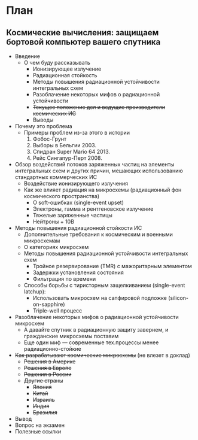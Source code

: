 # План

## Космические вычисления: защищаем бортовой компьютер вашего спутника

- Введение
  - О чем буду рассказывать
    - Ионизирующее излучение
    - Радиационная стойкость
    - Методы повышения радиационной устойчивости интегральных схем
    - Разоблачение некоторых мифов о радиационной устойчивости
    - ~~Текущее положение дел и ведущие производители космических ИС~~
    - Выводы
- Почему это проблема
  - Примеры проблем из-за этого в истории
    1. Фобос-Грунт 
    2. Выборы в Бельгии 2003.
    3. Спидран Super Mario 64 2013.
    4. Рейс Сингапур-Перт 2008.
- Обзор воздействий потоков заряженных частиц на элементы интегральных схем и других причин, мешающих использованию стандартных коммерческих ИС
  - Воздействие ионизирующего излучения
  - Как же влияет радиация на микросхемы (радиационный фон космического пространства)
      - О soft-ошибках (single-event upset)
      - Электроны, гамма и рентгеновское излучение
      - Тяжелые заряженные частицы
      - Нейтроны + 10B
- Методы повышения радиационной стойкости ИС
    - Дополнительные требования к космическим и военными микросхемам
    - О категориях микросхем
    - Методы повышения радиационной устойчивости интегральных схем
        - Тройное резервирование (TMR) с мажоритарным элементом
        - Задержки установления состояния
        - Фильтрация по времени
    - Способы борьбы с тиристорным защелкиванием (single-event latchup):
        - Использовать микросхем на сапфировой подложке (silicon-on-sapphire)
        - Triple-well процесс
- Разоблачение некоторых мифов о радиационной устойчивости микросхем
    - А давайте спутник в радиационную защиту завернем, и гражданские микросхемы поставим
    - Еще один миф — современные тех.процессы менее радиационно-стойкие
- ~~Как разрабатывают космические микросхемы~~ (не влезет в доклад)
  - ~~Решения в Америке~~
  - ~~Решения в Европе~~
  - ~~Решения в России~~
  - ~~Другие страны~~
      - ~~Япония~~
      - ~~Китай~~
      - ~~Израиль~~
      - ~~Индия~~
      - ~~Бразилия~~
- Вывод
- Вопрос на экзамен
- Полезные ссылки